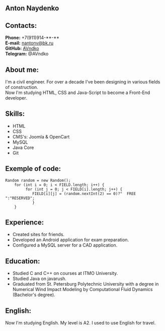 ## Anton Naydenko

## Contacts:
__Phone:__ +7(911)914-\*\*-\*\*\
__E-mail:__ nantonv@bk.ru\
__GitHub:__ [AVndko](https://github.com/AVndko)\
__Telegram:__ @AVndko

## About me:
I'm a civil engineer. For over a decade I've been designing in various fields of construction.\
Now I'm studying HTML, CSS and Java-Script to become a Front-End developer.

## Skills:
* HTML
* CSS
* CMS's: Joomla & OpenCart
* MySQL
* Java Core
* Git

## Exemple of code:
```
Random random = new Random();
    for (int i = 0; i < FIELD.length; i++) {
         for (int j = 0; j < FIELD[i].length; j++) {
            FIELD[i][j] = (random.nextInt(2) == 0)?"  FREE  ":"RESERVED";
            }
    }
```

## Experience:
* Created sites for friends.
* Developed an Android application for exam preparation.
* Configured a MySQL server for a CAD application.

## Education:
* Studied C and C++ on courses at ITMO University.
* Studied Java on javarush.
* Graduated from St. Petersburg Polytechnic University with a degree in Numerical Wind Impact Modeling by Computational Fluid Dynamics (Bachelor's degree).

## English:
Now I'm studying English. My level is A2. I used to use English for travel.